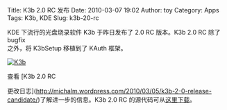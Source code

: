 Title: K3b 2.0 RC 发布
Date: 2010-03-07 19:02
Author: toy
Category: Apps
Tags: K3b, KDE
Slug: k3b-20-rc

KDE 下流行的光盘烧录软件 K3b 于昨日发布了 2.0 RC 版本。K3b 2.0 RC 除了
bugfix  
之外，将 K3bSetup 移植到了 KAuth 框架。

[![K3b](http://i.linuxtoy.org/images/2010/02/k3b-1-70-0\_thumb.png)](http://i.linuxtoy.org/images/2010/02/k3b-1-70-0.png)

查看 [K3b 2.0 RC  

更改日志](http://michalm.wordpress.com/2010/03/05/k3b-2-0-release-candidate/)了解进一步的信息。K3b
2.0 RC 的源代码可从[这里下载](http://k3b.plainblack.com/download)。

